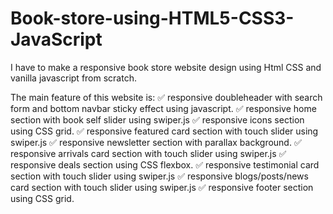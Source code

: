 # Book-store-using-HTML5-CSS3-JavaScript


I have to make a responsive book store website design using Html CSS and vanilla javascript from scratch.

The main feature of this website is:
✅ responsive doubleheader with search form and bottom navbar sticky effect using javascript.
✅ responsive home section with book self slider using swiper.js
✅ responsive icons section using CSS grid. 
✅ responsive featured card section with touch slider using swiper.js 
✅ responsive newsletter section with parallax background.
✅ responsive arrivals card section with touch slider using swiper.js 
✅ responsive deals section using CSS flexbox.
✅ responsive testimonial card section with touch slider using swiper.js
✅ responsive blogs/posts/news card section with touch slider using swiper.js 
✅ responsive footer section using CSS grid.
